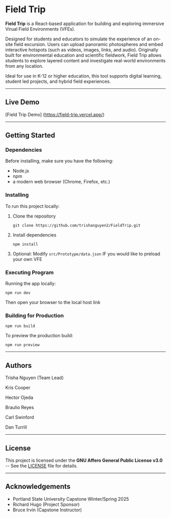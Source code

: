 # Field Trip

**Field Trip** is a React-based application for building and exploring immersive Virual Field Environments (VFEs). 

Designed for students and educators to simulate the experience of an on-site field excursion. Users can upload panoramic photospheres and embed interactive 
hotspots (such as videos, images, links, and audio). Originally built for environmental education and scientific fieldwork, Field Trip allows students to explore
layered content and investigate real-world environments from any location. 

Ideal for use in K-12 or higher education, this tool supports digital learning, student led projects, and hybrid field experiences. 

---

## Live Demo
[Field Trip Demo] (https://field-trip.vercel.app/)

---

## Getting Started 

### Dependencies

Before installing, make sure you have the following: 
- Node.js
- npm
- a modern web browser (Chrome, Firefox, etc.)
  

### Installing

To run this project locally: 

1. Clone the repository
   ```
   git clone https://github.com/trishanguyen2/FieldTrip.git
   ```
   
2. Install dependencies
   ```
   npm install
   ```
   
3. Optional: Modify `src/Prototype/data.json` IF you would like to preload your own VFE


### Executing Program

Running the app locally: 
```
npm run dev
```

Then open your browser to the local host link 


### Building for Production
```
npm run build
```

To preview the production build: 
```
npm run preview
```
---

## Authors
Trisha Nguyen (Team Lead) 

Kris Cooper 

Hector Ojeda 

Braulio Reyes 

Carl Swinford

Dan Turrill

---

## License
This project is licensed under the **GNU Affero General Public License v3.0** -- See the [LICENSE](./LICENSE) file for details. 

---

## Acknowledgements
- Portland State University Capstone Winter/Spring 2025
- Richard Hugo (Project Sponsor)
- Bruce Irvin (Capstone Instructor)



